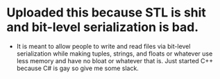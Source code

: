 # Uploaded this because STL is shit and bit-level serialization is bad.
- It is meant to allow people to write and read files via bit-level serialization while making tuples, strings, and floats or whatever use less memory and have no bloat or whatever that is.
Just started C++ because C# is gay so give me some slack.
